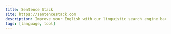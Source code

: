 ```yaml
---
title: Sentence Stack
site: https://sentencestack.com
description: Improve your English with our linguistic search engine backed by 300+ million sentences.
tags: [language, tool]
---
```

